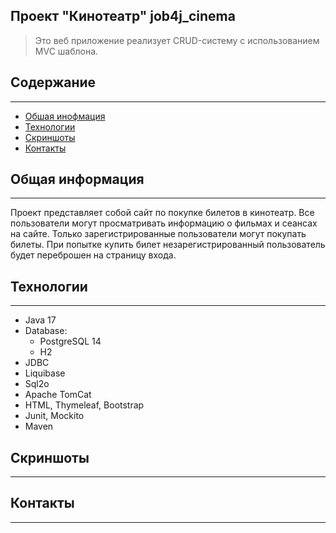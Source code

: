 Проект "Кинотеатр" job4j_cinema
---

>Это веб приложение реализует CRUD-систему с использованием MVC шаблона.

## Содержание

---

- [Обшая инофмация](#Общая-информация)
- [Технологии](#Технологии)
- [Скриншоты](#Скриншоты)
- [Контакты](#Контакты)

## Общая информация

---

Проект представляет собой сайт по покупке билетов в кинотеатр.
Все пользователи могут просматривать информацию о фильмах и сеансах на сайте.
Только зарегистрированные пользователи могут покупать билеты.
При попытке купить билет незарегистрированный пользователь будет переброшен на страницу входа.

## Технологии

---

- Java 17
- Database:
  - PostgreSQL 14
  - H2
- JDBC
- Liquibase
- Sql2o
- Apache TomCat
- HTML, Thymeleaf, Bootstrap
- Junit, Mockito
- Maven

## Скриншоты

---

## Контакты

---



